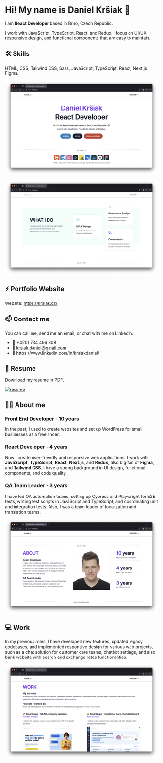 # Hi! My name is Daniel Kršiak 👋

I am **React Developer** based in Brno, Czech Republic.

I work with JavaScript, TypeScript, React, and Redux. I focus on UI/UX, responsive design, and functional components that are easy to maintain.

## 🛠️ Skills

HTML, CSS, Tailwind CSS, Sass, JavaScript, TypeScript, React, Next.js, Figma.

![screenshot-1](/screenshots/screenshot-1.png)

![screenshot-2](/screenshots/screenshot-2.png)

## ⚡ Portfolio Website

Website: <https://krsiak.cz/>

## 📫 Contact me

You can call me, send me an email, or chat with me on LinkedIn:

- 📱(+420) 734 496 308
- 📧 krsiak.daniel@gmail.com
- 💬 <https://www.linkedin.com/in/krsiakdaniel/>

## 📝 Resume

Download my resume in PDF.

[![resume](https://github.com/krsiakdaniel/krsiakdaniel/assets/564906/1c095868-ab0f-44a2-a54a-4916f8000732)](https://drive.google.com/file/d/1x0LWu8I_3aqW34TJbxkciqNGX642bdvF/view?usp=sharing)

## 👨‍💻 About me

### Front End Developer - 10 years

In the past, I used to create websites and set up WordPress for small businesses as a freelancer.

### React Developer - 4 years

Now I create user-friendly and responsive web applications. I work with **JavaScript**, **TypeScript**, **React**, **Next.js**, and **Redux**, also big fan of **Figma**, and **Tailwind CSS**. I have a strong background in UI design, functional components, and code quality.

### QA Team Leader - 3 years

I have led QA automation teams, setting up Cypress and Playwright for E2E tests, writing test scripts in JavaScript and TypeScript, and coordinating unit and integration tests. Also, I was a team leader of localization and translation teams.

![screenshot-3](/screenshots/screenshot-3.png)

## 💻 Work

In my previous roles, I have developed new features, updated legacy codebases, and implemented responsive design for various web projects, such as a chat solution for customer care teams, chatbot settings, and also bank website with search and exchange rates functionalities.

![screenshot-4](/screenshots/screenshot-4.png)
